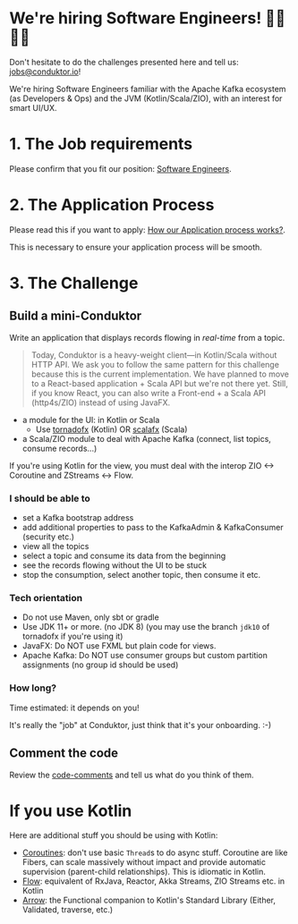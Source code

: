 # We're hiring Software Engineers! 👨‍💻 👩‍💻

Don't hesitate to do the challenges presented here and tell us: jobs@conduktor.io!

We're hiring Software Engineers familiar with the Apache Kafka ecosystem (as Developers & Ops) and the JVM (Kotlin/Scala/ZIO), with an interest for smart UI/UX.

# 1. The Job requirements

Please confirm that you fit our position: [Software Engineers](https://apply.workable.com/conduktor/j/A7E3C47339/).

# 2. The Application Process

Please read this if you want to apply: [How our Application process works?](../application-process.md).

This is necessary to ensure your application process will be smooth.

# 3. The Challenge

## Build a mini-Conduktor

Write an application that displays records flowing in *real-time* from a topic.

> Today, Conduktor is a heavy-weight client—in Kotlin/Scala without HTTP API. We ask you to follow the same pattern for this challenge because this is the current implementation. We have planned to move to a React-based application + Scala API but we're not there yet. Still, if you know React, you can also write a Front-end + a Scala API (http4s/ZIO) instead of using JavaFX.

- a module for the UI: in Kotlin or Scala
  - Use [tornadofx](https://github.com/edvin/tornadofx) (Kotlin) OR [scalafx](https://www.scalafx.org/) (Scala)
- a Scala/ZIO module to deal with Apache Kafka (connect, list topics, consume records...)

If you're using Kotlin for the view, you must deal with the interop ZIO <-> Coroutine and ZStreams <-> Flow.

### I should be able to

- set a Kafka bootstrap address
- add additional properties to pass to the KafkaAdmin & KafkaConsumer (security etc.)
- view all the topics
- select a topic and consume its data from the beginning
- see the records flowing without the UI to be stuck
- stop the consumption, select another topic, then consume it etc.

### Tech orientation

- Do not use Maven, only sbt or gradle
- Use JDK 11+ or more. (no JDK 8) (you may use the branch `jdk10` of tornadofx if you're using it)
- JavaFX: Do NOT use FXML but plain code for views.
- Apache Kafka: Do NOT use consumer groups but custom partition assignments (no group id should be used)

### How long?

Time estimated: it depends on you!

It's really the "job" at Conduktor, just think that it's your onboarding. :-)

## Comment the code

Review the [code-comments](https://github.com/conduktor/conduktor-coding-challenge/tree/main/software-engineers/code-comments) and tell us what do you think of them.

# If you use Kotlin

Here are additional stuff you should be using with Kotlin:

- [Coroutines](https://kotlinlang.org/docs/reference/coroutines-overview.html): don't use basic `Thread`s to do async stuff. Coroutine are like Fibers, can scale massively without impact and provide automatic supervision (parent-child relationships). This is idiomatic in Kotlin.
- [Flow](https://kotlinlang.org/docs/reference/coroutines/flow.html): equivalent of RxJava, Reactor, Akka Streams, ZIO Streams etc. in Kotlin
- [Arrow](https://arrow-kt.io/): the Functional companion to Kotlin's Standard Library (Either, Validated, traverse, etc.)


